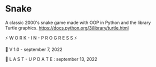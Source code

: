 # Snake
A classic 2000's snake game made with OOP in Python and the library Turtle graphics. 
https://docs.python.org/3/library/turtle.html

⚡ W O R K - I N - P R O G R E S S ⚡

🦾 V 1.0 - september 7, 2022

🔧 L A S T - U P D A T E : september 13, 2022
